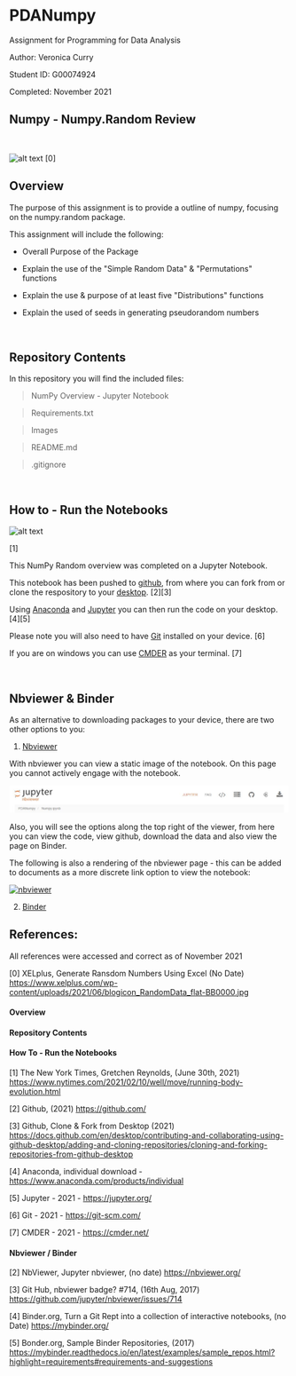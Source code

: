 # PDANumpy
Assignment for Programming for Data Analysis

Author: Veronica Curry

Student ID: G00074924

Completed: November 2021


## Numpy - Numpy.Random Review

<br/>

![alt text](https://www.xelplus.com/wp-content/uploads/2021/06/blogicon_RandomData_flat-BB0000.jpg)
[0]
<br/>

## Overview

The purpose of this assignment is to provide a outline of numpy, focusing on the numpy.random package. 

This assignment will include the following:

- Overall Purpose of the Package

- Explain the use of the "Simple Random Data" & "Permutations" functions

- Explain the use & purpose of at least five "Distributions" functions

- Explain the used of seeds in generating pseudorandom numbers

<br/>

## Repository Contents

In this repository you will find the included files:

> NumPy Overview - Jupyter Notebook

> Requirements.txt

> Images

> README.md

> .gitignore


<br/>


## How to - Run the Notebooks

![alt text](https://static01.nyt.com/images/2021/02/16/well/00Well-Running/00Well-Running-mobileMasterAt3x.jpg)

[1]

This NumPy Random overview was completed on a Jupyter Notebook. 

This notebook has been pushed to [github](https://github.com/), from where you can fork from or clone the respository to your [desktop](https://docs.github.com/en/desktop/contributing-and-collaborating-using-github-desktop/adding-and-cloning-repositories/cloning-and-forking-repositories-from-github-desktop). [2][3] 

Using [Anaconda](https://www.anaconda.com/products/individual) and [Jupyter](https://jupyter.org/) you can then run the code on your desktop. [4][5]

Please note you will also need to have [Git](https://git-scm.com/) installed on your device. [6]

If you are on windows you can use [CMDER](https://cmder.net/) as your terminal. [7]

<br/>

## Nbviewer & Binder

As an alternative to downloading packages to your device, there are two other options to you:

1. [Nbviewer](https://nbviewer.org/github/VCurry20/PDANumpy/blob/main/Numpy.ipynb)

With nbviewer you can view a static image of the notebook. On this page you cannot actively engage with the notebook.

![alt text](https://github.com/VCurry20/PDANumpy/blob/main/Images/nbviewer.JPG)

Also, you will see the options along the top right of the viewer, from here you can view the code, view github, download the data and also view the page on Binder.

The following is also a rendering of the nbviewer page - this can be added to documents as a more discrete link option to view the notebook:

[![nbviewer](https://raw.githubusercontent.com/jupyter/design/master/logos/Badges/nbviewer_badge.svg)](https://nbviewer.org/github/VCurry20/PDANumpy/blob/main/Numpy.ipynb)


2. [Binder]()




## References:
All references were accessed and correct as of November 2021

[0] XELplus, Generate Ransdom Numbers Using Excel (No Date) https://www.xelplus.com/wp-content/uploads/2021/06/blogicon_RandomData_flat-BB0000.jpg

#### Overview


#### Repository Contents


#### How To - Run the Notebooks

[1] The New York Times, Gretchen Reynolds, (June 30th, 2021) https://www.nytimes.com/2021/02/10/well/move/running-body-evolution.html

[2] Github, (2021) https://github.com/

[3] Github, Clone & Fork from Desktop (2021) https://docs.github.com/en/desktop/contributing-and-collaborating-using-github-desktop/adding-and-cloning-repositories/cloning-and-forking-repositories-from-github-desktop

[4] Anaconda, individual download - https://www.anaconda.com/products/individual

[5] Jupyter - 2021 - https://jupyter.org/

[6] Git - 2021 - https://git-scm.com/ 

[7] CMDER - 2021 - https://cmder.net/


#### Nbviewer / Binder


[2] NbViewer, Jupyter nbviewer, (no date) https://nbviewer.org/ 

[3] Git Hub, nbviewer badge? #714, (16th Aug, 2017) https://github.com/jupyter/nbviewer/issues/714 

[4] Binder.org, Turn a Git Rept into a collection of interactive notebooks, (no Date) https://mybinder.org/

[5] Bonder.org, Sample Binder Repositories, (2017) https://mybinder.readthedocs.io/en/latest/examples/sample_repos.html?highlight=requirements#requirements-and-suggestions

